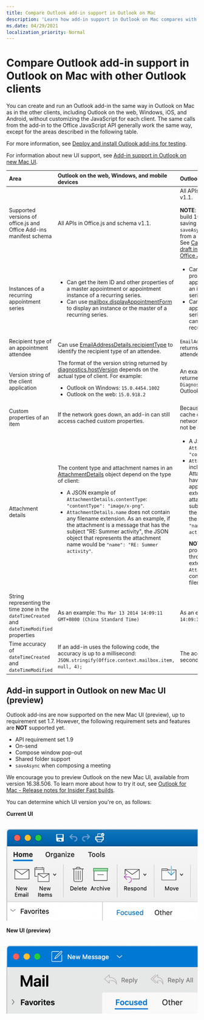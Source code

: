 ```yaml
---
title: Compare Outlook add-in support in Outlook on Mac
description: 'Learn how add-in support in Outlook on Mac compares with other Outlook clients.'
ms.date: 04/29/2021
localization_priority: Normal
---
```


# Compare Outlook add-in support in Outlook on Mac with other Outlook clients

You can create and run an Outlook add-in the same way in Outlook on Mac as in the other clients, including Outlook on the web, Windows, iOS, and Android, without customizing the JavaScript for each client. The same calls from the add-in to the Office JavaScript API generally work the same way, except for the areas described in the following table.

For more information, see [Deploy and install Outlook add-ins for testing](testing-and-tips.md).

For information about new UI support, see [Add-in support in Outlook on new Mac UI](#add-in-support-in-outlook-on-new-mac-ui-preview).

| Area | Outlook on the web, Windows, and mobile devices | Outlook on Mac |
|:-----|:-----|:-----|
| Supported versions of office.js and Office Add-ins manifest schema | All APIs in Office.js and schema v1.1. | All APIs in Office.js and schema v1.1.<br><br>**NOTE**: In Outlook on Mac, only build 16.35.308 or later supports saving a meeting. Otherwise, the `saveAsync` method fails when called from a meeting in compose mode. See [Cannot save a meeting as a draft in Outlook for Mac by using Office JS API](https://support.microsoft.com/help/4505745) for a workaround. |
| Instances of a recurring appointment series | <ul><li>Can get the item ID and other properties of a master appointment or appointment instance of a recurring series.</li><li>Can use [mailbox.displayAppointmentForm](../reference/objectmodel/preview-requirement-set/office.context.mailbox.md#methods) to display an instance or the master of a recurring series.</li></ul> | <ul><li>Can get the item ID and other properties of the master appointment, but not those of an instance of a recurring series.</li><li>Can display the master appointment of a recurring series. Without the item ID, cannot display an instance of a recurring series.</li></ul> |
| Recipient type of an appointment attendee | Can use [EmailAddressDetails.recipientType](/javascript/api/outlook/office.emailaddressdetails#recipienttype) to identify the recipient type of an attendee. | `EmailAddressDetails.recipientType` returns `undefined` for appointment attendees. |
| Version string of the client application | The format of the version string returned by [diagnostics.hostVersion](/javascript/api/outlook/office.diagnostics#hostversion) depends on the actual type of client. For example:<ul><li>Outlook on Windows: `15.0.4454.1002`</li><li>Outlook on the web: `15.0.918.2`</li></ul> |An example of the version string returned by `Diagnostics.hostVersion` on Outlook on Mac: `15.0 (140325)` |
| Custom properties of an item | If the network goes down, an add-in can still access cached custom properties. | Because Outlook on Mac does not cache custom properties, if the network goes down, add-ins would not be able to access them. |
| Attachment details | The content type and attachment names in an [AttachmentDetails](/javascript/api/outlook/office.attachmentdetails) object depend on the type of client:<ul><li>A JSON example of `AttachmentDetails.contentType`: `"contentType": "image/x-png"`. </li><li>`AttachmentDetails.name` does not contain any filename extension. As an example, if the attachment is a message that has the subject "RE: Summer activity", the JSON object that represents the attachment name would be `"name": "RE: Summer activity"`.</li></ul> | <ul><li>A JSON example of `AttachmentDetails.contentType`: `"contentType" "image/png"`</li><li>`AttachmentDetails.name` always includes a filename extension. Attachments that are mail items have a .eml extension, and appointments have a .ics extension. As an example, if an attachment is an email with the subject "RE: Summer activity", the JSON object that represents the attachment name would be `"name": "RE: Summer activity.eml"`.<p>**NOTE**: If a file is programmatically attached (e.g through an add-in) without an extension then the `AttachmentDetails.name`  will not contain the extension as part of filename.</p></li></ul> |
| String representing the time zone in the `dateTimeCreated` and `dateTimeModified` properties |As an example: `Thu Mar 13 2014 14:09:11 GMT+0800 (China Standard Time)` | As an example: `Thu Mar 13 2014 14:09:11 GMT+0800 (CST)` |
| Time accuracy of `dateTimeCreated` and `dateTimeModified` | If an add-in uses the following code, the accuracy is up to a millisecond:<br/>`JSON.stringify(Office.context.mailbox.item, null, 4);`| The accuracy is up to only a second. |

## Add-in support in Outlook on new Mac UI (preview)

Outlook add-ins are now supported on the new Mac UI (preview), up to requirement set 1.7. However, the following requirement sets and features are **NOT** supported yet.

- API requirement set 1.9
- On-send
- Compose window pop-out
- Shared folder support
- `saveAsync` when composing a meeting

We encourage you to preview Outlook on the new Mac UI, available from version 16.38.506. To learn more about how to try it out, see [Outlook for Mac - Release notes for Insider Fast builds](https://support.microsoft.com/office/d6347358-5613-433e-a49e-a9a0e8e0462a).

You can determine which UI version you're on, as follows:

**Current UI**

&nbsp;&nbsp;&nbsp;&nbsp;![Current UI on Mac](../images/outlook-on-mac-classic.png)

**New UI (preview)**

&nbsp;&nbsp;&nbsp;&nbsp;![New UI in preview on Mac](../images/outlook-on-mac-new.png)
